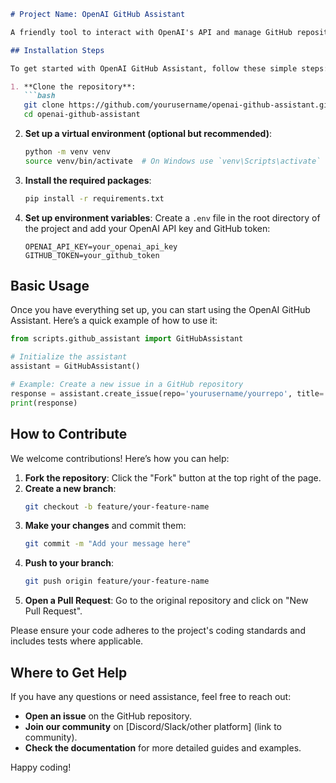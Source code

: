 ```markdown
# Project Name: OpenAI GitHub Assistant

A friendly tool to interact with OpenAI's API and manage GitHub repositories seamlessly.

## Installation Steps

To get started with OpenAI GitHub Assistant, follow these simple steps:

1. **Clone the repository**:
   ```bash
   git clone https://github.com/yourusername/openai-github-assistant.git
   cd openai-github-assistant
   ```

2. **Set up a virtual environment (optional but recommended)**:
   ```bash
   python -m venv venv
   source venv/bin/activate  # On Windows use `venv\Scripts\activate`
   ```

3. **Install the required packages**:
   ```bash
   pip install -r requirements.txt
   ```

4. **Set up environment variables**:
   Create a `.env` file in the root directory of the project and add your OpenAI API key and GitHub token:
   ```plaintext
   OPENAI_API_KEY=your_openai_api_key
   GITHUB_TOKEN=your_github_token
   ```

## Basic Usage

Once you have everything set up, you can start using the OpenAI GitHub Assistant. Here’s a quick example of how to use it:

```python
from scripts.github_assistant import GitHubAssistant

# Initialize the assistant
assistant = GitHubAssistant()

# Example: Create a new issue in a GitHub repository
response = assistant.create_issue(repo='yourusername/yourrepo', title='New Issue', body='This is a test issue.')
print(response)
```

## How to Contribute

We welcome contributions! Here’s how you can help:

1. **Fork the repository**: Click the "Fork" button at the top right of the page.
2. **Create a new branch**: 
   ```bash
   git checkout -b feature/your-feature-name
   ```
3. **Make your changes** and commit them:
   ```bash
   git commit -m "Add your message here"
   ```
4. **Push to your branch**:
   ```bash
   git push origin feature/your-feature-name
   ```
5. **Open a Pull Request**: Go to the original repository and click on "New Pull Request".

Please ensure your code adheres to the project's coding standards and includes tests where applicable.

## Where to Get Help

If you have any questions or need assistance, feel free to reach out:

- **Open an issue** on the GitHub repository.
- **Join our community** on [Discord/Slack/other platform] (link to community).
- **Check the documentation** for more detailed guides and examples.

Happy coding!
```